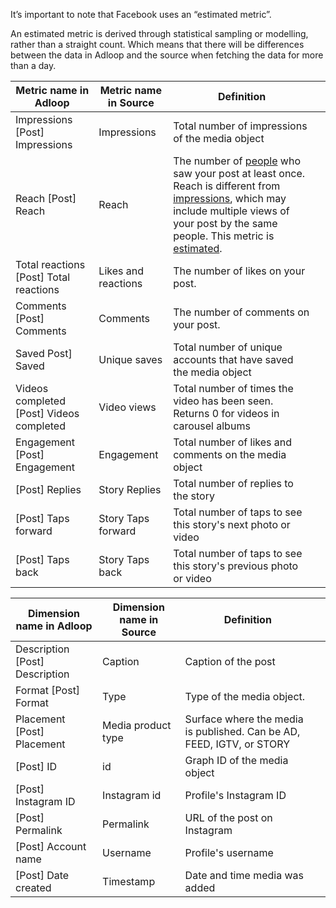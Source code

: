It’s important to note that Facebook uses an “estimated metric”.

An estimated metric is derived through statistical sampling or modelling, rather than a straight count. Which means that there will be differences between the data in Adloop and the source when fetching the data for more than a day.





|  **Metric name in Adloop**  |  **Metric name in Source**  |  **Definition**  |  | 
|  --- |  --- |  --- |  --- | 
|   Impressions \[Post] Impressions | Impressions | Total number of impressions of the media object | 
|  Reach \[Post] Reach | Reach | The number of [people](https://www.facebook.com/business/help/283579896000936) who saw your post at least once. Reach is different from [impressions](https://business.facebook.com/business/help/675615482516035), which may include multiple views of your post by the same people. This metric is [estimated](https://business.facebook.com/business/help/metrics-labeling). |  | 
|   Total reactions  \[Post] Total reactions | Likes and reactions | The number of likes on your post. |  | 
|   Comments  \[Post] Comments | Comments | The number of comments on your post. |  | 
|   Saved  Post] Saved | Unique saves | Total number of unique accounts that have saved the media object | 
|  Videos completed   \[Post] Videos completed | Video views | Total number of times the video has been seen. Returns 0 for videos in carousel albums |  | 
|  Engagement   \[Post] Engagement | Engagement | Total number of likes and comments on the media object | 
|   \[Post] Replies | Story Replies | Total number of replies to the story | 
|   \[Post] Taps forward | Story Taps forward | Total number of taps to see this story's next photo or video | 
|   \[Post] Taps back | Story Taps back | Total number of taps to see this story's previous photo or video | 



|  **Dimension name in Adloop**  |  **Dimension name in Source**  |  **Definition**  |  | 
|  --- |  --- |  --- |  --- | 
|  Description  \[Post] Description | Caption | Caption of the post |  | 
|   Format  \[Post] Format | Type | Type of the media object. | 
|   Placement  \[Post] Placement | Media product type | Surface where the media is published. Can be AD, FEED, IGTV, or STORY |  | 
|   \[Post] ID | id | Graph ID of the media object |  | 
|   \[Post] Instagram ID | Instagram id | Profile's Instagram ID | 
|   \[Post] Permalink | Permalink | URL of the post on Instagram |  | 
|   \[Post] Account name | Username | Profile's username | 
|   \[Post] Date created | Timestamp | Date and time media was added | 




